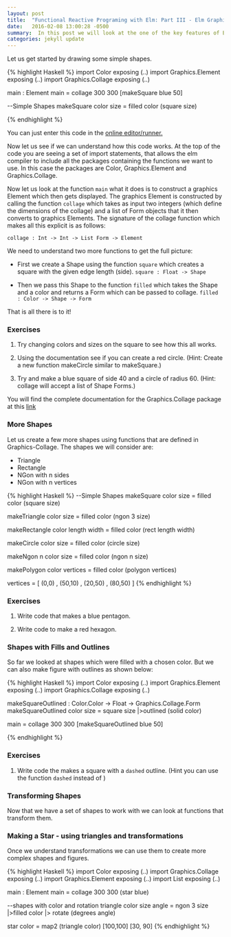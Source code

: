 ```yaml
---
layout: post
title:  "Functional Reactive Programing with Elm: Part III - Elm Graphics"
date:   2016-02-08 13:00:28 -0500
summary:  In this post we will look at the one of the key features of Elm, Graphics. Doing graphics in a functional programming languages allows us to use the composability of functional languages to make our graphics programs more compositional. We will see how this reflects the  compositonal nature of the way transformations act on Shapes.
categories: jekyll update
---
```


Let us get started by drawing some simple shapes.

{% highlight Haskell %}
import Color exposing (..)
import Graphics.Element exposing (..)
import Graphics.Collage exposing (..)

main : Element
main =
  collage 300 300
    [makeSquare blue 50]

--Simple Shapes
makeSquare color size =
  filled color (square size)

{% endhighlight %}

You can just enter this code in the [online editor/runner.][try-elm]

Now let us see if we can understand how this code works.
At the top of the code you are seeing a set of import statements, that allows the elm compiler to include all the packages containing the functions we want to use. In this case the packages are Color, Graphics.Element  and Graphics.Collage.

Now let us look at the function `main` what it does is to construct a graphics Element which then gets displayed. The graphics Element is constructed by calling the function `collage` which takes as input two integers (which define the dimensions of the collage) and a list of Form objects that it then converts to graphics Elements. The signature of the collage function which makes all this explicit is as follows:

`collage : Int -> Int -> List Form -> Element`

We need to understand two more functions to get the full picture:

* First we create a Shape using the function `square` which creates a square with the given edge length (side).
`square : Float -> Shape`

* Then we pass this Shape to the function `filled` which takes the Shape and a color and returns a Form which can be passed to collage.
`filled : Color -> Shape -> Form`

That is all there is to it!

### Exercises

1. Try changing colors and sizes on the square to see how this all works.

2. Using the documentation see if you can create a red circle. (Hint: Create a new function makeCircle similar to makeSquare.)

3. Try and make a blue square of side 40 and a circle of radius 60. (Hint: collage will accept a list of Shape Forms.)

You will find the complete documentation for the Graphics.Collage package at this [link][elm-graphics-collage]

### More Shapes

Let us create a few more shapes using functions that are defined in Graphics-Collage. The shapes we will consider are:

* Triangle
* Rectangle
* NGon with n sides
* NGon with n vertices

{% highlight Haskell %}
--Simple Shapes
makeSquare color size =
  filled color (square size)

makeTriangle color size =
  filled color (ngon 3 size)

makeRectangle color length width =
  filled color (rect length width)

makeCircle color size =
  filled color (circle size)

makeNgon n color size =
  filled color (ngon n size)

makePolygon color vertices  =
  filled color (polygon vertices)

vertices = [  (0,0)
            , (50,10)
            , (20,50)
            , (80,50)
            ]
{% endhighlight %}

### Exercises

1. Write code that makes a blue pentagon.

2. Write code to make a red hexagon.

### Shapes with Fills and Outlines

So far we looked at shapes which were filled with a chosen color. But we can also make figure with outlines as shown below:

{% highlight Haskell %}
import Color exposing (..)
import Graphics.Element exposing (..)
import Graphics.Collage exposing (..)

makeSquareOutlined : Color.Color -> Float -> Graphics.Collage.Form
makeSquareOutlined color size =
 square size
 |>outlined (solid color)

main =
  collage 300 300
    [makeSquareOutlined blue 50]

{% endhighlight %}

### Exercises

1. Write code the makes a square with a `dashed` outline.
(Hint you can use the function `dashed` instead of )

### Transforming Shapes

Now that we have a set of shapes to work with we can look at functions that transform them.


### Making a Star - using triangles and transformations

Once we understand transformations we can use them to create more complex shapes and figures.

{% highlight Haskell %}
import Color exposing (..)
import Graphics.Collage exposing (..)
import Graphics.Element exposing (..)
import List exposing (..)

main : Element
main =
  collage 300 300 (star blue)

--shapes with color and rotation
triangle color size angle =
  ngon 3 size
  |>filled color
  |> rotate (degrees angle)

star color = map2 (triangle color) [100,100] [30, 90]
{% endhighlight %}

[try-elm]: http://elm-lang.org/try
[elm-core]:http://package.elm-lang.org/packages/elm-lang/core/3.0.0/
[elm-packages]: http://package.elm-lang.org/
[Czaplicki-talk]: https://www.youtube.com/watch?v=ZTliDiWDV0k
[elm-graphics-collage]:http://package.elm-lang.org/packages/elm-lang/core/2.0.1/Graphics-Collage
